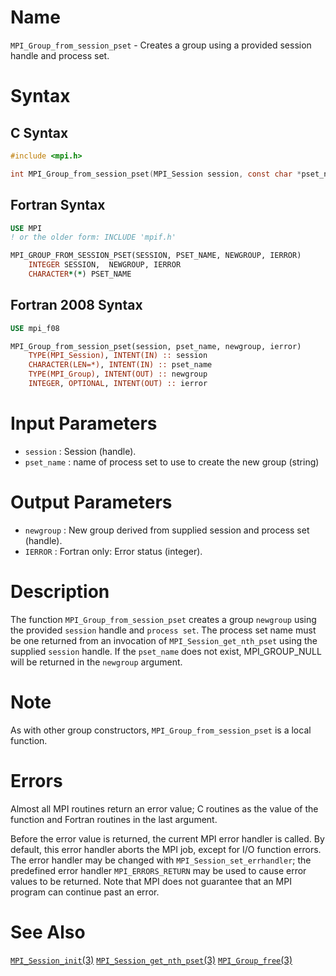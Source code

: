 # Name

`MPI_Group_from_session_pset` - Creates a group using a provided session handle and process set.

# Syntax

## C Syntax

```c
#include <mpi.h>

int MPI_Group_from_session_pset(MPI_Session session, const char *pset_name, MPI_Group *newgroup)
```

## Fortran Syntax

```fortran
USE MPI
! or the older form: INCLUDE 'mpif.h'

MPI_GROUP_FROM_SESSION_PSET(SESSION, PSET_NAME, NEWGROUP, IERROR)
    INTEGER	SESSION,  NEWGROUP, IERROR
    CHARACTER*(*) PSET_NAME
```

## Fortran 2008 Syntax

```fortran
USE mpi_f08

MPI_Group_from_session_pset(session, pset_name, newgroup, ierror)
    TYPE(MPI_Session), INTENT(IN) :: session
    CHARACTER(LEN=*), INTENT(IN) :: pset_name
    TYPE(MPI_Group), INTENT(OUT) :: newgroup
    INTEGER, OPTIONAL, INTENT(OUT) :: ierror
```

# Input Parameters

* `session` : Session (handle).
* `pset_name` : name of process set to use to create the new group (string)

# Output Parameters

* `newgroup` : New group derived from supplied session and process set (handle).
* `IERROR` : Fortran only: Error status (integer).

# Description

The function `MPI_Group_from_session_pset` creates a group `newgroup` using the
provided `session` handle and `process set`. The process set name must be one returned from
an invocation of `MPI_Session_get_nth_pset` using the supplied `session` handle. If the
`pset_name` does not exist, MPI_GROUP_NULL will be returned in the `newgroup` argument.

# Note

As with other group constructors, `MPI_Group_from_session_pset` is a local function.

# Errors

Almost all MPI routines return an error value; C routines as the value
of the function and Fortran routines in the last argument.

Before the error value is returned, the current MPI error handler is
called. By default, this error handler aborts the MPI job, except for
I/O function errors. The error handler may be changed with
`MPI_Session_set_errhandler`; the predefined error handler `MPI_ERRORS_RETURN`
may be used to cause error values to be returned. Note that MPI does not
guarantee that an MPI program can continue past an error.

# See Also

[`MPI_Session_init`(3)](MPI_Session_init.html)
[`MPI_Session_get_nth_pset`(3)](MPI_Session_get_nth_pset.html)
[`MPI_Group_free`(3)](MPI_Group_free.html)
